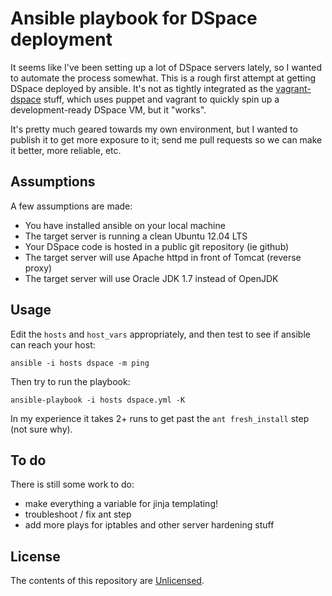 # Ansible playbook for DSpace deployment

It seems like I've been setting up a lot of DSpace servers lately, so I wanted to automate the process somewhat.  This is a rough first attempt at getting DSpace deployed by ansible.  It's not as tightly integrated as the [vagrant-dspace](https://github.com/DSpace/vagrant-dspace) stuff, which uses puppet and vagrant to quickly spin up a development-ready DSpace VM, but it "works".

It's pretty much geared towards my own environment, but I wanted to publish it to get more exposure to it; send me pull requests so we can make it better, more reliable, etc.


## Assumptions
A few assumptions are made:

- You have installed ansible on your local machine
- The target server is running a clean Ubuntu 12.04 LTS
- Your DSpace code is hosted in a public git repository (ie github)
- The target server will use Apache httpd in front of Tomcat (reverse proxy)
- The target server will use Oracle JDK 1.7 instead of OpenJDK


## Usage
Edit the `hosts` and `host_vars` appropriately, and then test to see if ansible can reach your host:

    ansible -i hosts dspace -m ping

Then try to run the playbook:

    ansible-playbook -i hosts dspace.yml -K

In my experience it takes 2+ runs to get past the `ant fresh_install` step (not sure why).


## To do
There is still some work to do:

- make everything a variable for jinja templating!
- troubleshoot / fix ant step
- add more plays for iptables and other server hardening stuff

## License

The contents of this repository are [Unlicensed](http://unlicense.org/UNLICENSE).
